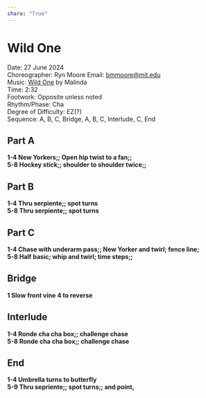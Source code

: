```yaml
---  
share: "True"  
---  
```

  
# Wild One  
Date: 27 June 2024  
Choreographer: Ryn Moore     Email: bmmoore@mit.edu  
Music: [Wild One](https://open.spotify.com/track/6ACGnw7Av12JwzX5d1tz6I?si=ddb192b7bc1945f3) by Malinda  
Time: 2:32  
Footwork: Opposite unless noted   
Rhythm/Phase: Cha  
Degree of Difficulty: EZ(?)  
Sequence: A, B, C, Bridge, A, B, C, Interlude, C, End  
  
## Part A  
**1-4     New Yorkers;; Open hip twist to a fan;;**  
**5-8     Hockey stick;; shoulder to shoulder twice;;**  
## Part B  
**1-4     Thru serpiente;; spot turns**  
**5-8     Thru serpiente;; spot turns**  
## Part C  
**1-4     Chase with underarm pass;; New Yorker and twirl; fence line;**  
**5-8     Half basic; whip and twirl; time steps;;**  
## Bridge  
**1     Slow front vine 4 to reverse**  
## Interlude  
**1-4     Ronde cha cha box;; challenge chase**  
**5-8     Ronde cha cha box;; challenge chase**  
## End  
**1-4     Umbrella turns to butterfly**  
**5-9     Thru sepriente;; spot turns;; and point,**  
